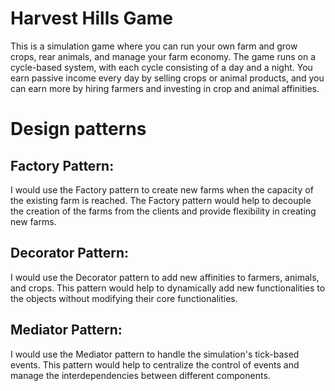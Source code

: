 # Harvest Hills Game
This is a simulation game where you can run your own farm and grow crops, rear animals, and manage your farm economy. The game runs on a cycle-based system, with each cycle consisting of a day and a night. You earn passive income every day by selling crops or animal products, and you can earn more by hiring farmers and investing in crop and animal affinities.

# Design patterns

## Factory Pattern:

I would use the Factory pattern to create new farms when the capacity of the existing farm is reached. The Factory pattern would help to decouple the creation of the farms from the clients and provide flexibility in creating new farms.

## Decorator Pattern:

I would use the Decorator pattern to add new affinities to farmers, animals, and crops. This pattern would help to dynamically add new functionalities to the objects without modifying their core functionalities.

## Mediator Pattern:

I would use the Mediator pattern to handle the simulation's tick-based events. This pattern would help to centralize the control of events and manage the interdependencies between different components.